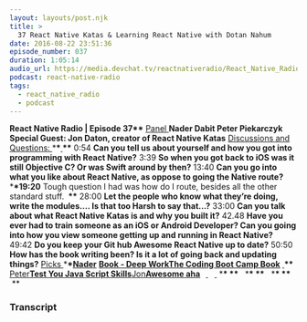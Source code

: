 ```yaml
---
layout: layouts/post.njk
title: >
  37 React Native Katas & Learning React Native with Dotan Nahum
date: 2016-08-22 23:51:36
episode_number: 037
duration: 1:05:14
audio_url: https://media.devchat.tv/reactnativeradio/React_Native_Radio_Episode_37.mp3
podcast: react-native-radio
tags:
  - react_native_radio
  - podcast
---
```


**React Native Radio | Episode 37\*\*** <u>Panel </u> **Nader Dabit Peter Piekarczyk Special Guest: Jon Daton, creator of React Native Katas** <u>Discussions and Questions: </u> \***\*<u> </u>\*\*** 0:54 **Can you tell us about yourself and how you got into programming with React Native?** 3:39 **So when you got back to iOS was it still Objective C? Or was Swift around by then?** 13:40 **Can you go into what you like about React Native, as oppose to going the Native route?** &nbsp; \***\*19:20** Tough question I had was how do I route, besides all the other standard stuff. **&nbsp;\*\*** 28:00 **Let the people who know what they’re doing, write the modules…. Is that too Harsh to say that…?** 33:00 **Can you talk about what React Native Katas is and why you built it?** 42.48 **Have you ever had to train someone as an iOS or Android Developer? Can you going into how you view someone getting up and running in React Native?** 49:42 **Do you keep your Git hub Awesome React Native up to date?** 50:50 **How has the book writing been? Is it a lot of going back and updating things?** <u>Picks </u> \***\*<u>Nader</u>** [**Book - Deep Work**](https://www.amazon.com/Deep-Work-Focused-Success-Distracted/dp/1455586692)[**<u>The Coding Boot Camp Book</u>**](https://codingbootcampbook.com) **<u> </u>\*\*** <u>Peter</u>**[**Test You Java Script Skills**](https://alf.nu/ReturnTrue)**<u>Jon</u>**[**<u>Awesome aha</u>**](https://github.com/jondot/awesome-aha)&nbsp; &nbsp;**<u> </u> **&nbsp;** <u> </u> \***\*&nbsp;\*\*** &nbsp; \***\*&nbsp;\*\*** &nbsp; \***\*&nbsp;\*\*** &nbsp;\*\*&nbsp;

### Transcript
